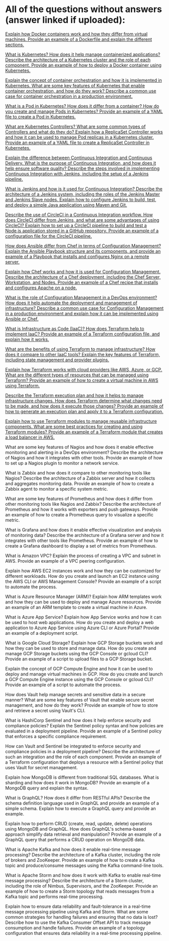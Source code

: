 # All of the questions without answers (answer linked if uploaded):

[Explain how Docker containers work and how they differ from virtual machines. Provide an example of a Dockerfile and explain the different sections.](https://github.com/PeterPCW/GPT-Technical-Interviews/blob/main/DevOps/Docker%20Containers.md)

[What is Kubernetes? How does it help manage containerized applications? Describe the architecture of a Kubernetes cluster and the role of each component. Provide an example of how to deploy a Docker container using Kubernetes.](https://github.com/PeterPCW/GPT-Technical-Interviews/blob/main/DevOps/Kubernetes%20Architecture.md)

[Explain the concept of container orchestration and how it is implemented in Kubernetes. What are some key features of Kubernetes that enable container orchestration, and how do they work? Describe a common use case for container orchestration in a production environment.](https://github.com/PeterPCW/GPT-Technical-Interviews/blob/main/DevOps/Kubernetes%20Container%20Orchestration.md)

[What is a Pod in Kubernetes? How does it differ from a container? How do you create and manage Pods in Kubernetes? Provide an example of a YAML file to create a Pod in Kubernetes.](https://github.com/PeterPCW/GPT-Technical-Interviews/blob/main/DevOps/Kubernetes%20Pods.md)

[What are Kubernetes Controllers? What are some common types of Controllers and what do they do? Explain how a ReplicaSet Controller works and how it can be used to manage Pod replicas in a Kubernetes cluster. Provide an example of a YAML file to create a ReplicaSet Controller in Kubernetes.](https://github.com/PeterPCW/GPT-Technical-Interviews/blob/main/DevOps/Kubernetes%20ReplicaSet%20Controller.md)

[Explain the difference between Continuous Integration and Continuous Delivery. What is the purpose of Continuous Integration, and how does it help ensure software quality? Describe the steps involved in implementing Continuous Integration with Jenkins, including the setup of a Jenkins pipeline.](https://github.com/PeterPCW/GPT-Technical-Interviews/blob/main/DevOps/Continuous%20Integration%20vs%20Delivery.md)

[What is Jenkins and how is it used for Continuous Integration? Describe the architecture of a Jenkins system, including the roles of the Jenkins Master and Jenkins Slave nodes. Explain how to configure Jenkins to build, test, and deploy a simple Java application using Maven and Git.](https://github.com/PeterPCW/GPT-Technical-Interviews/blob/main/DevOps/Jenkins%20Maven%20Git.md)

[Describe the use of CircleCI in a Continuous Integration workflow. How does CircleCI differ from Jenkins, and what are some advantages of using CircleCI? Explain how to set up a CircleCI pipeline to build and test a Node.js application stored in a GitHub repository. Provide an example of a configuration file for the CircleCI pipeline.](https://github.com/PeterPCW/GPT-Technical-Interviews/blob/main/DevOps/CircleCI%20vs%20Jenkins.md)

[How does Ansible differ from Chef in terms of Configuration Management? Explain the Ansible Playbook structure and its components, and provide an example of a Playbook that installs and configures Nginx on a remote server.](https://github.com/PeterPCW/GPT-Technical-Interviews/blob/main/DevOps/Ansible%20Playbook%20Nginx.md)

[Explain how Chef works and how it is used for Configuration Management. Describe the architecture of a Chef deployment, including the Chef Server, Workstation, and Nodes. Provide an example of a Chef recipe that installs and configures Apache on a node.](https://github.com/PeterPCW/GPT-Technical-Interviews/blob/main/DevOps/Apache%20Chef%20Recipe.md)

[What is the role of Configuration Management in a DevOps environment? How does it help automate the deployment and management of infrastructure? Describe a common use case for Configuration Management in a production environment and explain how it can be implemented using Ansible or Chef.](https://github.com/PeterPCW/GPT-Technical-Interviews/blob/main/DevOps/Automated%20Configuration%20Management.md)

[What is Infrastructure as Code (IaaC)? How does Terraform help to implement IaaC? Provide an example of a Terraform configuration file, and explain how it works.](https://github.com/PeterPCW/GPT-Technical-Interviews/blob/main/DevOps/Terraform%20IaaC.md)

[What are the benefits of using Terraform to manage infrastructure? How does it compare to other IaaC tools? Explain the key features of Terraform, including state management and provider plugins.](https://github.com/PeterPCW/GPT-Technical-Interviews/blob/main/DevOps/Terraform%20Key%20Features.md)

[Explain how Terraform works with cloud providers like AWS, Azure, or GCP. What are the different types of resources that can be managed using Terraform? Provide an example of how to create a virtual machine in AWS using Terraform.](https://github.com/PeterPCW/GPT-Technical-Interviews/blob/main/DevOps/Terraform%20Cloud%20VM.md)

[Describe the Terraform execution plan and how it helps to manage infrastructure changes. How does Terraform determine what changes need to be made, and how does it execute those changes? Provide an example of how to generate an execution plan and apply it to a Terraform configuration.](https://github.com/PeterPCW/GPT-Technical-Interviews/blob/main/DevOps/Terraform%20Execution%20Plan.md)

[Explain how to use Terraform modules to manage reusable infrastructure components. What are some best practices for creating and using Terraform modules? Provide an example of a Terraform module that creates a load balancer in AWS.](https://github.com/PeterPCW/GPT-Technical-Interviews/blob/main/DevOps/Terraform%20Reusable%20Modules.md)

What are some key features of Nagios and how does it enable effective monitoring and alerting in a DevOps environment? Describe the architecture of Nagios and how it integrates with other tools. Provide an example of how to set up a Nagios plugin to monitor a network service.

What is Zabbix and how does it compare to other monitoring tools like Nagios? Describe the architecture of a Zabbix server and how it collects and aggregates monitoring data. Provide an example of how to create a Zabbix agent to monitor a specific system metric.

What are some key features of Prometheus and how does it differ from other monitoring tools like Nagios and Zabbix? Describe the architecture of Prometheus and how it works with exporters and push gateways. Provide an example of how to create a Prometheus query to visualize a specific metric.

What is Grafana and how does it enable effective visualization and analysis of monitoring data? Describe the architecture of a Grafana server and how it integrates with other tools like Prometheus. Provide an example of how to create a Grafana dashboard to display a set of metrics from Prometheus.

What is Amazon VPC? Explain the process of creating a VPC and subnet in AWS. Provide an example of a VPC peering configuration.

Explain how AWS EC2 instances work and how they can be customized for different workloads. How do you create and launch an EC2 instance using the AWS CLI or AWS Management Console? Provide an example of a script to automate the process.

What is Azure Resource Manager (ARM)? Explain how ARM templates work and how they can be used to deploy and manage Azure resources. Provide an example of an ARM template to create a virtual machine in Azure.

What is Azure App Service? Explain how App Service works and how it can be used to host web applications. How do you create and deploy a web application to Azure App Service using Azure CLI or Azure Portal? Provide an example of a deployment script.

What is Google Cloud Storage? Explain how GCP Storage buckets work and how they can be used to store and manage data. How do you create and manage GCP Storage buckets using the GCP Console or gcloud CLI? Provide an example of a script to upload files to a GCP Storage bucket.

Explain the concept of GCP Compute Engine and how it can be used to deploy and manage virtual machines in GCP. How do you create and launch a GCP Compute Engine instance using the GCP Console or gcloud CLI? Provide an example of a script to automate the process.

How does Vault help manage secrets and sensitive data in a secure manner? What are some key features of Vault that enable secure secret management, and how do they work? Provide an example of how to store and retrieve a secret using Vault's CLI.

What is HashiCorp Sentinel and how does it help enforce security and compliance policies? Explain the Sentinel policy syntax and how policies are evaluated in a deployment pipeline. Provide an example of a Sentinel policy that enforces a specific compliance requirement.

How can Vault and Sentinel be integrated to enforce security and compliance policies in a deployment pipeline? Describe the architecture of such an integration and the role of each component. Provide an example of a Terraform configuration that deploys a resource with a Sentinel policy that uses Vault for secret management.

Explain how MongoDB is different from traditional SQL databases. What is sharding and how does it work in MongoDB? Provide an example of a MongoDB query and explain the syntax.

What is GraphQL? How does it differ from RESTful APIs? Describe the schema definition language used in GraphQL and provide an example of a simple schema. Explain how to execute a GraphQL query and provide an example.

Explain how to perform CRUD (create, read, update, delete) operations using MongoDB and GraphQL. How does GraphQL's schema-based approach simplify data retrieval and manipulation? Provide an example of a GraphQL query that performs a CRUD operation on MongoDB data.

What is Apache Kafka and how does it enable real-time message processing? Describe the architecture of a Kafka cluster, including the role of brokers and ZooKeeper. Provide an example of how to create a Kafka topic and produce/consume messages using the Kafka command-line tools.

What is Apache Storm and how does it work with Kafka to enable real-time message processing? Describe the architecture of a Storm cluster, including the role of Nimbus, Supervisors, and the ZooKeeper. Provide an example of how to create a Storm topology that reads messages from a Kafka topic and performs real-time processing.

Explain how to ensure data reliability and fault-tolerance in a real-time message processing pipeline using Kafka and Storm. What are some common strategies for handling failures and ensuring that no data is lost? Describe how to use the Kafka Consumer Offset API to track message consumption and handle failures. Provide an example of a topology configuration that ensures data reliability in a real-time processing pipeline.